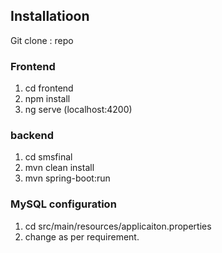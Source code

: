 ## Installatioon
Git clone : repo
### Frontend
1. cd frontend
2. npm install
3. ng serve (localhost:4200)

### backend
1. cd smsfinal
2. mvn clean install
3. mvn spring-boot:run

### MySQL configuration
1. cd src/main/resources/applicaiton.properties
2. change as per requirement.
